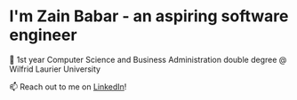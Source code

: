 # **I'm Zain Babar - an aspiring software engineer**

🏫 1st year Computer Science and Business Administration double degree @ Wilfrid Laurier University

📫 Reach out to me on [LinkedIn](https://www.linkedin.com/in/z-babar/)!

<!--
**ZainBabarr/ZainBabarr** is a ✨ _special_ ✨ repository because its `README.md` (this file) appears on your GitHub profile.

Here are some ideas to get you started:

- 🔭 I’m currently working on ...
- 🌱 I’m currently learning ...
- 👯 I’m looking to collaborate on ...
- 🤔 I’m looking for help with ...
- 💬 Ask me about ...
- 📫 How to reach me: ...
- 😄 Pronouns: ...
- ⚡ Fun fact: ...
-->
